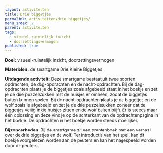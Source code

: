 ```yaml
---
layout: activiteiten
title: Drie biggetjes
permalink: activiteiten/drie_biggetjes/
menu_index: 2
parent: activiteiten
tags:
  - visueel-ruimtelijk inzicht
  - doorzettingsvermogen
published: true
---
```

**Doel:** visueel-ruimtelijk inzicht, doorzettingsvermogen

**Materialen:** de smartgame Drie Kleine Biggetjes

**Uitdagende activiteit:** Deze smartgame bestaat uit twee soorten opdrachten, de dag-opdrachten en de nacht-opdrachten. Bij de dag-opdrachten plaats je de biggetjes zoals afgebeeld staat in het boekje en zet je de drie puzzelstukken met de huisjes er omheen, zodat de biggetjes buiten kunnen spelen. Bij de nacht-opdrachten plaats je de biggetjes en de wolf zoals is afgebeeld en zet je de drie puzzelstukken zo neer dat de biggetjes veilig in de huisjes zitten en de wolf buiten blijft. Er is steeds maar één oplossing en deze vind je op de achterkant van de opdrachtenpagina in het boekje. De opdrachten in het boekje worden steeds moeilijker.

**Bijzonderheden:** Bij de smartgame zit een prentenboek met een verhaal over de drie biggetjes en de wolf. Ter introductie van het spel, kan dit boekje voorgelezen worden aan de peuters en kan het nagespeeld worden door de peuters.
